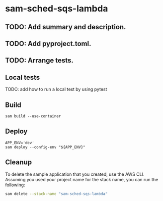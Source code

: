 # sam-sched-sqs-lambda

## TODO: Add summary and description.
## TODO: Add pyproject.toml.
## TODO: Arrange tests.

## Local tests

TODO: add how to run a local test by using pytest

## Build

```shell
sam build --use-container
```

## Deploy

```shell
APP_ENV='dev'
sam deploy --config-env "${APP_ENV}"
```

## Cleanup

To delete the sample application that you created, use the AWS CLI. Assuming you used your project name for the stack name, you can run the following:

```bash
sam delete --stack-name "sam-sched-sqs-lambda"
```

